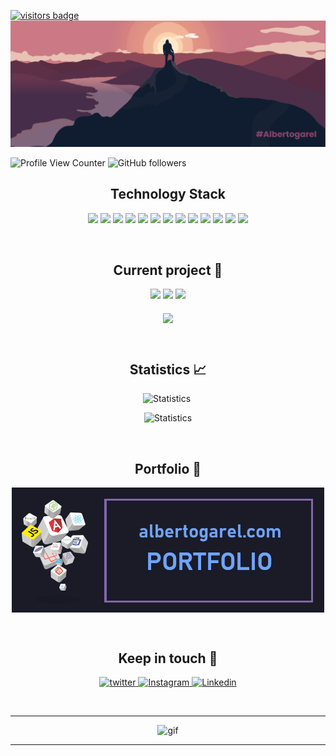 [![visitors badge](https://api.visitorbadge.io/api/VisitorHit?user=albertogarel&repo=github-visitors-badge&countColor=%237B1E7A)](https://albertogarel.com)
![MasterHead](https://github.com/AlbertoGarel/Albertogarel/blob/main/banner.png)

![Profile View Counter](https://komarev.com/ghpvc/?username=albertogarel)
![GitHub followers](https://img.shields.io/github/followers/albertogarel?color=green)

<h2 align="center">Technology Stack</h2>

<p align="center">
<img src="https://img.shields.io/badge/-HTML5-E34F26?style=flat-square&logo=html5&logoColor=white"/>
<img src="https://img.shields.io/badge/-CSS3-1572B6?style=flat-square&logo=css3"/>
<img src="https://img.shields.io/badge/-Bootstrap-563D7C?style=flat-square&logo=bootstrap"/>
<img src="https://img.shields.io/badge/-JavaScript-black?style=flat-square&logo=javascript"/>
<img src="https://img.shields.io/badge/-Php-black?style=flat-square&logo=PHP"/>
<img src="https://img.shields.io/badge/-Nodejs-black?style=flat-square&logo=Node.js"/>
<img src="https://img.shields.io/badge/-React-black?style=flat-square&logo=react"/>
<img src="https://img.shields.io/badge/-ReactNative-black?style=flat-square&logo=React"/>
<img src="https://img.shields.io/badge/-MongoDB-black?style=flat-square&logo=mongodb"/>
<img src="https://img.shields.io/badge/-MySQL-black?style=flat-square&logo=mysql"/>
<img src="https://img.shields.io/badge/-Sqlite-black?style=flat-square&logo=Sqlite"/>
<img src="https://img.shields.io/badge/-Git-black?style=flat-square&logo=git"/>
<img src="https://img.shields.io/badge/-GitHub-black?style=flat-square&logo=github"/>
</p>
<br>

<h2 align="center">Current project 🚧</h2>

<p align="center">
    <span align="center">
        <img src="https://img.shields.io/badge/-JavaScript-black?style=flat-square&logo=javascript"/>
        <img src="https://img.shields.io/badge/-ReactNative-black?style=flat-square&logo=React"/>
        <img src="https://img.shields.io/badge/-Sqlite-black?style=flat-square&logo=Sqlite"/>
    </span>
    <br>
    <br>
    <a href="https://github.com/AlbertoGarel/ReactNative-Print_Production_APP">
        <img align="center" src="https://github-readme-stats-sigma-five.vercel.app/api/pin/?username=albertogarel&repo=ReactNative-Print_Production_APP&theme=tokyonight" />
    </a>
</p>
<br>

<h2 align="center">Statistics 📈</h2>

<p align="center">
    <span align="center">
        <img src="https://github-readme-streak-stats.herokuapp.com/?user=albertogarel&theme=tokyonight" alt="Statistics"/>
        <img src="https://github-readme-stats.vercel.app/api?username=albertogarel&show_icons=true&theme=tokyonight&include_all_commits=true" alt=""/>
    </span>
</p>

<p align="center">
    <img src="https://github-profile-trophy-sigma-five.vercel.app/?username=albertogarel&theme=onestar" alt="Statistics"/>
</p>
<br>

<h2 align="center">Portfolio 💼</h2>

<p align="center">
    <a align="center" href="https://albertogarel.com/">
        <img align="center" src="./portfolio_tag.png" alt="Portfolio"/>
    </a>
</p>
<br>

<h2 align="center">Keep in touch 👋</h2>

<p align="center">
    <a href="https://twitter.com/albertogarel">
        <img src="https://img.shields.io/badge/Twitter-1DA1F2?style=for-the-badge&logo=twitter&logoColor=white" alt="twitter"/>
    </a>
    <a href="https://www.instagram.com/albertogarel/">
        <img src="https://img.shields.io/badge/Instagram-E4405F?style=for-the-badge&logo=instagram&logoColor=white" alt="Instagram"/>
    </a>
    <a href="https://www.linkedin.com/in/albertogarel">
        <img src="https://img.shields.io/badge/LinkedIn-0077B5?style=for-the-badge&logo=linkedin&logoColor=white" alt="Linkedin"/>
    </a>
</p>
<br>

<hr>

<p align="center">
    <img src="https://media.giphy.com/media/MGdfeiKtEiEPS/giphy.gif" alt="gif"/>
</p>

<hr>

